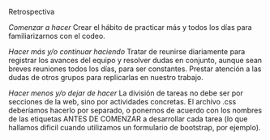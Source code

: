 Retrospectiva

*Comenzar a hacer*
Crear el hábito de practicar más y todos los días para familiarizarnos con el codeo.

*Hacer más y/o continuar haciendo*
Tratar de reunirse diariamente para registrar los avances del equipo y resolver dudas en conjunto, aunque sean breves reuniones todos los días, para ser constantes.
Prestar atención a las dudas de otros grupos para replicarlas en nuestro trabajo.

*Hacer menos y/o dejar de hacer*
La división de tareas no debe ser por secciones de la web, sino por actividades concretas.
El archivo .css deberíamos hacerlo por separado, o ponernos de acuerdo con los nombres de las etiquetas ANTES DE COMENZAR a desarrollar cada tarea (lo que hallamos dificil cuando utilizamos un formulario de bootstrap, por ejemplo).
